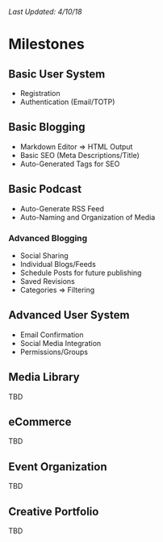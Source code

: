 *Last Updated: 4/10/18*
# Milestones
## Basic User System
- Registration
- Authentication (Email/TOTP)

## Basic Blogging
- Markdown Editor => HTML Output
- Basic SEO (Meta Descriptions/Title)
- Auto-Generated Tags for SEO

## Basic Podcast
- Auto-Generate RSS Feed
- Auto-Naming and Organization of Media

### Advanced Blogging
- Social Sharing
- Individual Blogs/Feeds
- Schedule Posts for future publishing
- Saved Revisions
- Categories => Filtering

## Advanced User System
- Email Confirmation
- Social Media Integration
- Permissions/Groups

## Media Library
TBD
## eCommerce
TBD
## Event Organization
TBD
## Creative Portfolio
TBD
